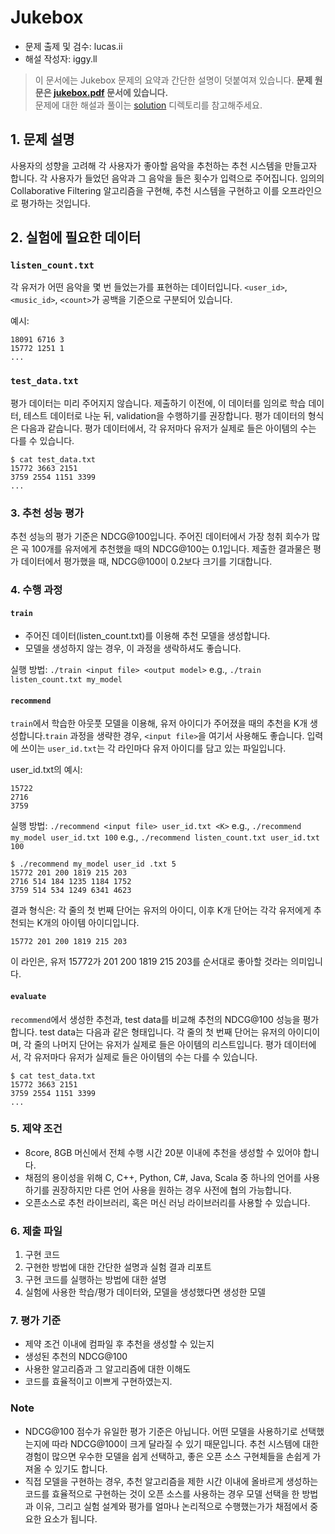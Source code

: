 # Jukebox

- 문제 출제 및 검수: lucas.ii
- 해설 작성자: iggy.ll

> 이 문서에는 Jukebox 문제의 요약과 간단한 설명이 덧붙여져 있습니다. **문제 원문은 [jukebox.pdf](jukebox.pdf) 문서에 있습니다.**  
> 문제에 대한 해설과 풀이는 [solution](solution/) 디렉토리를 참고해주세요.

## 1. 문제 설명

사용자의 성향을 고려해 각 사용자가 좋아할 음악을 추천하는 추천 시스템을 만들고자 합니다. 각 사용자가 들었던 음악과 그 음악을 들은 횟수가 입력으로 주어집니다. 임의의 Collaborative Filtering 알고리즘을 구현해, 추천 시스템을 구현하고 이를 오프라인으로 평가하는 것입니다.

## 2. 실험에 필요한 데이터

### `listen_count.txt`

각 유저가 어떤 음악을 몇 번 들었는가를 표현하는 데이터입니다. `<user_id>`, `<music_id>`, `<count>`가 공백을 기준으로 구분되어 있습니다.

예시:

```text
18091 6716 3
15772 1251 1
...
```

### `test_data.txt`

평가 데이터는 미리 주어지지 않습니다. 제출하기 이전에, 이 데이터를 임의로 학습 데이터, 테스트 데이터로 나눈 뒤, validation을 수행하기를 권장합니다.
평가 데이터의 형식은 다음과 같습니다. 평가 데이터에서, 각 유저마다 유저가 실제로 들은 아이템의 수는 다를 수 있습니다.

```text
$ cat test_data.txt
15772 3663 2151
3759 2554 1151 3399
...
```

### 3. 추천 성능 평가

추천 성능의 평가 기준은 NDCG@100입니다. 주어진 데이터에서 가장 청취 회수가 많은 곡 100개를 유저에게 추천했을 때의 NDCG@100는 0.1입니다. 제출한 결과물은 평가 데이터에서 평가했을 때, NDCG@100이 0.2보다 크기를 기대합니다.

### 4. 수행 과정

#### `train`

- 주어진 데이터(listen_count.txt)를 이용해 추천 모델을 생성합니다.
- 모델을 생성하지 않는 경우, 이 과정을 생락하셔도 좋습니다.

실행 방법: `./train <input file> <output model>`
e.g., `./train listen_count.txt my_model`

#### `recommend`

`train`에서 학습한 아웃풋 모델을 이용해, 유저 아이디가 주어졌을 때의 추천을 K개 생성합니다.`train` 과정을 생략한 경우, `<input file>`을 여기서 사용해도 좋습니다. 입력에 쓰이는 `user_id.txt`는 각 라인마다 유저 아이디를 담고 있는 파일입니다.

user_id.txt의 예시:

```text
15722
2716
3759
```

실행 방법: `./recommend <input file> user_id.txt <K>`
e.g., `./recommend my_model user_id.txt 100`
e.g., `./recommend listen_count.txt user_id.txt 100`

```text
$ ./recommend my_model user_id .txt 5
15772 201 200 1819 215 203
2716 514 184 1235 1184 1752
3759 514 534 1249 6341 4623
```

결과 형식은: 각 줄의 첫 번째 단어는 유저의 아이디, 이후 K개 단어는 각각 유저에게 추천되는 K개의 아이템 아이디입니다.

`15772 201 200 1819 215 203`

이 라인은, 유저 15772가 201 200 1819 215 203를 순서대로 좋아할 것라는 의미입니다.

#### `evaluate`

`recommend`에서 생성한 추천과, test data를 비교해 추천의 NDCG@100 성능을 평가합니다. test data는 다음과 같은 형태입니다. 각 줄의 첫 번째 단어는 유저의 아이디이며, 각 줄의 나머지 단어는 유저가 실제로 들은 아이템의 리스트입니다. 평가 데이터에서, 각 유저마다 유저가 실제로 들은 아이템의 수는 다를 수 있습니다.

```text
$ cat test_data.txt
15772 3663 2151
3759 2554 1151 3399
...
```

### 5. 제약 조건

- 8core, 8GB 머신에서 전체 수행 시간 20분 이내에 추천을 생성할 수 있어야 합니다.
- 채점의 용이성을 위해 C, C++, Python, C#, Java, Scala 중 하나의 언어를 사용하기를 권장하지만 다른 언어 사용을 원하는 경우 사전에 협의 가능합니다.
- 오픈소스로 추천 라이브러리, 혹은 머신 러닝 라이브러리를 사용할 수 있습니다.

### 6. 제출 파일

1. 구현 코드
1. 구현한 방법에 대한 간단한 설명과 실험 결과 리포트
1. 구현 코드를 실행하는 방법에 대한 설명
1. 실험에 사용한 학습/평가 데이터와, 모델을 생성했다면 생성한 모델

### 7. 평가 기준

- 제약 조건 이내에 컴파일 후 추천을 생성할 수 있는지
- 생성된 추천의 NDCG@100
- 사용한 알고리즘과 그 알고리즘에 대한 이해도
- 코드를 효율적이고 이쁘게 구현하였는지.

### Note

- NDCG@100 점수가 유일한 평가 기준은 아닙니다. 어떤 모델을 사용하기로 선택했는지에 따라 NDCG@100이 크게 달라질 수 있기 때문입니다. 추천 시스템에 대한 경험이 많으면 우수한 모델을 쉽게 선택하고, 좋은 오픈 소스 구현체들을 손쉽게 가져올 수 있기도 합니다.
- 직접 모델을 구현하는 경우, 추천 알고리즘을 제한 시간 이내에 올바르게 생성하는 코드를 효율적으로 구현하는 것이 오픈 소스를 사용하는 경우 모델 선택을 한 방법과 이유, 그리고 실험 설계와 평가를 얼마나 논리적으로 수행했는가가 채점에서 중요한 요소가 됩니다.
